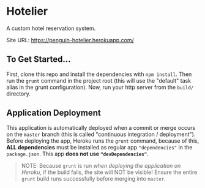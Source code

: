# Hotelier

A custom hotel reservation system.

Site URL: <https://penguin-hotelier.herokuapp.com/>

## To Get Started...

First, clone this repo and install the dependencies with `npm install`. Then run the 
`grunt` command in the project root (this will use the "default" task alias in the 
grunt configuration). Now, run your http server from the `build/` directory.

## Application Deployment

This application is automatically deployed when a commit or merge occurs on the `master`
branch (this is called "continuous integration / deployment"). Before deploying the app, Heroku runs the
`grunt` command, because of this, **ALL dependencies** must be installed as regular app
`"dependencies"` in the `package.json`. This app **does not use `"devDependencies"`**.

> NOTE: Because `grunt` is run _when deploying the application on Heroku_, if the 
build fails, the site will NOT be visible! Ensure the entire `grunt` build runs successfully
before merging into `master`.
